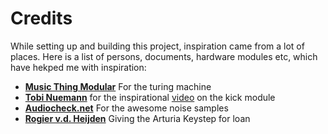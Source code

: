 # Credits

While setting up and building this project, inspiration came from a lot of places. Here is a list of persons, documents, hardware modules etc, which have hekped me with inspiration:

* **[Music Thing Modular](https://musicthing.co.uk/index.html)** For the turing machine
* **[Tobi Nuemann](https://www.residentadvisor.net/dj/tobineumann/biography)** for the inspirational [video](https://www.youtube.com/watch?v=gqh8mB4pDoU) on the kick module
* **[Audiocheck.net](https://www.audiocheck.net/)** For the awesome noise samples
* **[Rogier v.d. Heijden]()** Giving the Arturia Keystep for loan
